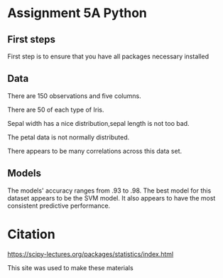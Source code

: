 # Assignment 5A Python

## First steps

First step is to ensure that you have all packages necessary installed

## Data

There are 150 observations and five columns.

There are 50 of each type of Iris. 

Sepal width has a nice distribution,sepal length is not too bad. 

The petal data is not normally distributed. 

There appears to be many correlations across this data set. 

## Models

The models' accuracy ranges from .93 to .98. The best model for this dataset appears to be the SVM model. It also appears to have the most consistent predictive performance. 




# Citation

https://scipy-lectures.org/packages/statistics/index.html

This site was used to make these materials






 
  
